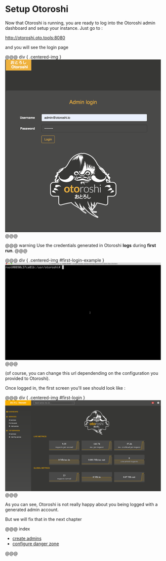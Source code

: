 # Setup Otoroshi

Now that Otoroshi is running, you are ready to log into the Otoroshi admin dashboard and setup your instance. Just go to :

<a href="http://otoroshi.oto.tools:8080" target="_blank">http://otoroshi.oto.tools:8080</a>

and you will see the login page

@@@ div { .centered-img }
<img src="../img/login-page.png" />
@@@

@@@ warning
Use the credentials generated in Otoroshi **logs** during **first run**.
@@@

@@@ div { .centered-img #first-login-example }
<img src="../img/first-login.gif" />
@@@

(of course, you can change this url dependending on the configuration you provided to Otoroshi).

Once logged in, the first screen you'll see should look like :

@@@ div { .centered-img #first-login }
<img src="../img/first-login.png" />
@@@

As you can see, Otoroshi is not really happy about you being logged with a generated admin account.

But we will fix that in the next chapter

@@@ index

* [create admins](./admin.md)
* [configure danger zone](./dangerzone.md)

@@@
